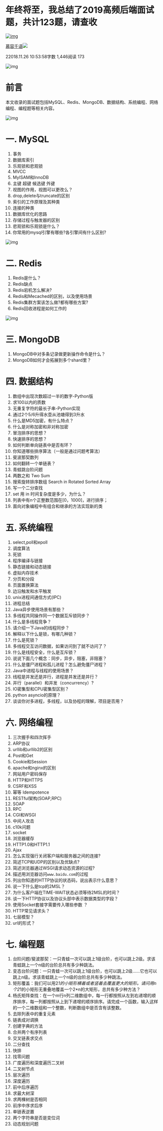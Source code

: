 # 年终将至，我总结了2019高频后端面试题，共计123题，请查收

[![img](https://upload.jianshu.io/users/upload_avatars/13638982/22c4c181-49bf-48e7-bbcf-608d5cad9541.jpg?imageMogr2/auto-orient/strip|imageView2/1/w/96/h/96)](https://www.jianshu.com/u/4a35811f38e1)

[慕容千语](https://www.jianshu.com/u/4a35811f38e1)[![  ](https://upload.jianshu.io/user_badge/ec7b4a53-cd02-46ad-b136-dfa3751cff1e)](https://www.jianshu.com/mobile/campaign/day_by_day/join)

22018.11.26 10:53:58字数 1,446阅读 173

![img](https://upload-images.jianshu.io/upload_images/19695442-f8ca5563f1713068.png?imageMogr2/auto-orient/strip|imageView2/2/w/1200)

# 前言

本文收录的面试题包括MySQL、Redis、MongoDB、数据结构、系统编程、网络编程、编程题等相关内容。

![img](https://upload-images.jianshu.io/upload_images/19695442-b991305b12db67b0.jpg?imageMogr2/auto-orient/strip|imageView2/2/w/370)

# 一. MySQL

1. 事务
2. 数据库索引
3. 乐观锁和悲观锁
4. MVCC
5. MyISAM和InnoDB
6. 主键 超键 候选键 外键
7. 视图的作用，视图可以更改么？
8. drop,delete与truncate的区别
9. 索引的工作原理及其种类
10. 连接的种类
11. 数据库优化的思路
12. 存储过程与触发器的区别
13. 悲观锁和乐观锁是什么？
14. 你常用的mysql引擎有哪些?各引擎间有什么区别?

![img](https://upload-images.jianshu.io/upload_images/19695442-c52601896da61d27.jpg?imageMogr2/auto-orient/strip|imageView2/2/w/1200)

# 二. Redis

1. Redis是什么？
2. Redis缺点
3. Redis宕机怎么解决?
4. Redis和Mecached的区别，以及使用场景
5. Redis集群方案该怎么做?都有哪些方案?
6. Redis回收进程是如何工作的

![img](https://upload-images.jianshu.io/upload_images/19695442-a8331b6ddacb031e.jpg?imageMogr2/auto-orient/strip|imageView2/2/w/1200)

# 三. MongoDB

1. MongoDB中对多条记录做更新操作命令是什么？
2. MongoDB如何才会拓展到多个shard里？

# 四. 数据结构

1. 数组中出现次数超过一半的数字-Python版
2. 求100以内的质数
3. 无重复字符的最长子串-Python实现
4. 通过2个5/6升得水壶从池塘得到3升水
5. 什么是MD5加密，有什么特点？
6. 什么是对称加密和非对称加密
7. 冒泡排序的思想？
8. 快速排序的思想？
9. 如何判断单向链表中是否有环？
10. 你知道哪些排序算法（一般是通过问题考算法）
11. 斐波那契数列
12. 如何翻转一个单链表？
13. 青蛙跳台阶问题
14. 两数之和 Two Sum
15. 搜索旋转排序数组 Search in Rotated Sorted Array
16. 写一个二分查找
17. set 用 in 时间复杂度是多少，为什么？
18. 列表中有n个正整数范围在[0，1000]，进行排序；
19. 面向对象编程中有组合和继承的方法实现新的类

# 五. 系统编程

1. select,poll和epoll
2. 调度算法
3. 死锁
4. 程序编译与链接
5. 静态链接和动态链接
6. 虚拟内存技术
7. 分页和分段
8. 页面置换算法
9. 边沿触发和水平触发
10. unix进程间通信方式(IPC)
11. 进程总结
12. Java异步使用场景有那些？
13. 多线程共同操作同一个数据互斥锁同步？
14. 什么是多线程竞争？
15. 请介绍一下Java的线程同步？
16. 解释以下什么是锁，有哪几种锁？
17. 什么是死锁？
18. 多线程交互访问数据，如果访问到了就不访问了？
19. 什么是线程安全，什么是互斥锁？
20. 说说下面几个概念：同步，异步，阻塞，非阻塞？
21. 什么是僵尸进程和孤儿进程？怎么避免僵尸进程？
22. Java中进程与线程的使用场景？
23. 线程是并发还是并行，进程是并发还是并行？
24. 并行（parallel）和并发（concurrency）?
25. IO密集型和CPU密集型区别？
26. python asyncio的原理？
27. 谈谈你对多进程，多线程，以及协程的理解，项目是否用？

# 六. 网络编程

1. 三次握手和四次挥手
2. ARP协议
3. urllib和urllib2的区别
4. Post和Get
5. Cookie和Session
6. apache和nginx的区别
7. 网站用户密码保存
8. HTTP和HTTPS
9. CSRF和XSS
10. 幂等 Idempotence
11. RESTful架构(SOAP,RPC)
12. SOAP
13. RPC
14. CGI和WSGI
15. 中间人攻击
16. c10k问题
17. socket
18. 浏览器缓存
19. HTTP1.0和HTTP1.1
20. Ajax
21. 怎么实现强行关闭客户端和服务器之间的连接?
22. 简述TCP和UDP的区别以及优缺点?
23. 简述浏览器通过WSGI请求动态资源的过程?
24. 描述用浏览器访问`www.baidu.com`的过程
25. 列出你知道的HTTP协议的状态码，说出表示什么意思？
26. 说一下什么是tcp的2MSL？
27. 为什么客户端在TIME-WAIT状态必须等待2MSL的时间？
28. 谈一下HTTP协议以及协议头部中表示数据类型的字段？
29. 使用Socket套接字需要传入哪些参数 ？
30. HTTP常见请求头？
31. 七层模型？
32. url的形式？

# 七. 编程题

1. 台阶问题/斐波那契：一只青蛙一次可以跳上1级台阶，也可以跳上2级。求该青蛙跳上一个n级的台阶总共有多少种跳法。
2. 变态台阶问题：一只青蛙一次可以跳上1级台阶，也可以跳上2级……它也可以跳上n级。求该青蛙跳上一个n级的台阶总共有多少种跳法。
3. 矩形覆盖：我们可以用2*1的小矩形横着或者竖着去覆盖更大的矩形。请问用n个2*1的小矩形无重叠地覆盖一个2*n的大矩形，总共有多少种方法？
4. 杨氏矩阵查找：在一个m行n列二维数组中，每一行都按照从左到右递增的顺序排序，每一列都按照从上到下递增的顺序排序。请完成一个函数，输入这样的一个二维数组和一个整数，判断数组中是否含有该整数。
5. 去除列表中的重复元素
6. 链表成对调换
7. 创建字典的方法
8. 合并两个有序列表
9. 交叉链表求交点
10. 二分查找
11. 快排
12. 找零问题
13. 广度遍历和深度遍历二叉树
14. 二叉树节点
15. 层次遍历
16. 深度遍历
17. 前中后序遍历
18. 求最大树深
19. 求两棵树是否相同
20. 前序中序求后序
21. 单链表逆置
22. 两个字符串是否是变位词
23. 动态规划问题